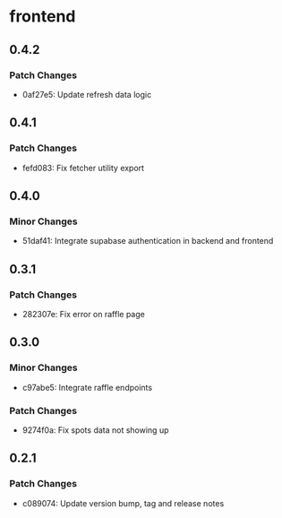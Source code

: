 # frontend

## 0.4.2

### Patch Changes

- 0af27e5: Update refresh data logic

## 0.4.1

### Patch Changes

- fefd083: Fix fetcher utility export

## 0.4.0

### Minor Changes

- 51daf41: Integrate supabase authentication in backend and frontend

## 0.3.1

### Patch Changes

- 282307e: Fix error on raffle page

## 0.3.0

### Minor Changes

- c97abe5: Integrate raffle endpoints

### Patch Changes

- 9274f0a: Fix spots data not showing up

## 0.2.1

### Patch Changes

- c089074: Update version bump, tag and release notes

